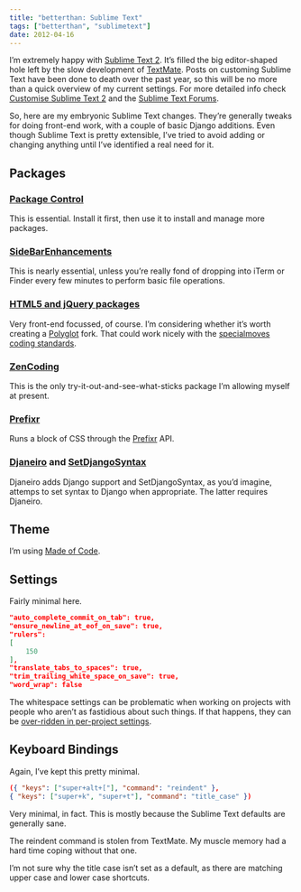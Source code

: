 ```yaml
---
title: "betterthan: Sublime Text"
tags: ["betterthan", "sublimetext"]
date: 2012-04-16
---
```


I’m extremely happy with [Sublime Text 2](http://www.sublimetext.com/). It’s filled the big editor-shaped hole left by the slow development of [TextMate](http://macromates.com/). Posts on customing Sublime Text have been done to death over the past year, so this will be no more than a quick overview of my current settings. For more detailed info check [Customise Sublime Text 2](http://rathersplendid.net/home/customise-sublime-text-2) and the [Sublime Text Forums](http://www.sublimetext.com/forum/).

So, here are my embryonic Sublime Text changes. They’re generally tweaks for doing front-end work, with a couple of basic Django additions. Even though Sublime Text is pretty extensible, I’ve tried to avoid adding or changing anything until I’ve identified a real need for it.

## Packages

### [Package Control](http://wbond.net/sublime_packages/package_control)

This is essential. Install it first, then use it to install and manage more packages.

### [SideBarEnhancements](https://github.com/titoBouzout/SideBarEnhancements)

This is nearly essential, unless you’re really fond of dropping into iTerm or Finder every few minutes to perform basic file operations.

### [HTML5 and jQuery packages](http://www.sublimetext.com/forum/viewtopic.php?f=5&t=2751)

Very front-end focussed, of course. I’m considering whether it’s worth creating a [Polyglot](http://dev.w3.org/html5/html-xhtml-author-guide/html-xhtml-authoring-guide.html) fork. That could work nicely with the [specialmoves coding standards](http://specialmoves.github.com/coding-standards-front-end/).

### [ZenCoding](http://code.google.com/p/zen-coding/wiki/SublimeTextZenCodingEn)

This is the only try-it-out-and-see-what-sticks package I’m allowing myself at present.

### [Prefixr](http://wbond.net/sublime_packages/prefixr)

Runs a block of CSS through the [Prefixr](http://prefixr.com/) API.

### [Djaneiro](https://github.com/squ1b3r/Djaneiro) and [SetDjangoSyntax](https://bitbucket.org/pjv/setdjangosyntax)

Djaneiro adds Django support and SetDjangoSyntax, as you’d imagine, attemps to set syntax to Django when appropriate. The latter requires Djaneiro.

## Theme

I’m using [Made of Code](http://madeofcode.com/posts/29-photo-my-new-textmate-theme-8220-made-of-code-8221-mdash-download-9-feb-2010-update-t).

## Settings

Fairly minimal here.

```json
"auto_complete_commit_on_tab": true,
"ensure_newline_at_eof_on_save": true,
"rulers":
[
    150
],
"translate_tabs_to_spaces": true,
"trim_trailing_white_space_on_save": true,
"word_wrap": false
```

The whitespace settings can be problematic when working on projects with people who aren’t as fastidious about such things. If that happens, they can be [over-ridden in per-project settings](http://www.sublimetext.com/docs/2/projects.html).

## Keyboard Bindings

Again, I’ve kept this pretty minimal.

```json
({ "keys": ["super+alt+["], "command": "reindent" },
{ "keys": ["super+k", "super+t"], "command": "title_case" })
```

Very minimal, in fact. This is mostly because the Sublime Text defaults are generally sane.

The reindent command is stolen from TextMate. My muscle memory had a hard time coping without that one.

I’m not sure why the title case isn’t set as a default, as there are matching upper case and lower case shortcuts.
